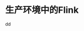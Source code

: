 生产环境中的Flink
================================================================================




































dd
